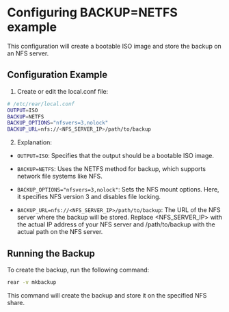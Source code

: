 # Configuring BACKUP=NETFS example

This configuration will create a bootable ISO image and store the backup on an NFS server.

## Configuration Example

1. Create or edit the local.conf file:

```bash
# /etc/rear/local.conf
OUTPUT=ISO
BACKUP=NETFS
BACKUP_OPTIONS="nfsvers=3,nolock"
BACKUP_URL=nfs://<NFS_SERVER_IP>/path/to/backup
```

2. Explanation:

 - `OUTPUT=ISO`: Specifies that the output should be a bootable ISO image.

 - `BACKUP=NETFS`: Uses the NETFS method for backup, which supports network file systems like NFS.

 - `BACKUP_OPTIONS="nfsvers=3,nolock"`: Sets the NFS mount options. Here, it specifies NFS version 3 and disables file locking.

 - `BACKUP_URL=nfs://<NFS_SERVER_IP>/path/to/backup`: The URL of the NFS server where the backup will be stored. Replace <NFS_SERVER_IP> with the actual IP address of your NFS server and /path/to/backup with the actual path on the NFS server.

## Running the Backup

To create the backup, run the following command:

```bash
rear -v mkbackup
```

This command will create the backup and store it on the specified NFS share.
